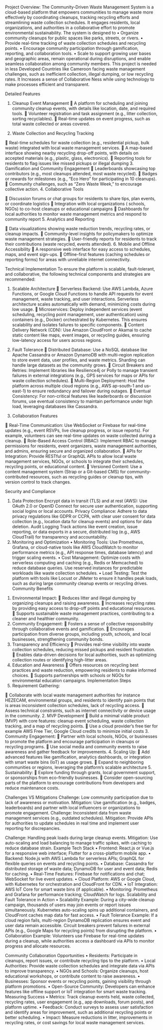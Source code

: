 Project Overview: 
The Community-Driven Waste Management System is a cloud-based platform that empowers communities to manage waste more effectively by coordinating cleanups, tracking recycling efforts and streamlining waste collection schedules. It engages residents, local organizations, and authorities in a collaborative effort to promote environmental sustainability. The system is designed to
•	Organize community cleanups for public spaces like parks, streets, or rivers.
•	Provide real-time tracking of waste collection schedules and recycling points.
•	Encourage community participation through gamification, reporting, and collaboration tools.
•	Scale to support growing user bases and geographic areas, remain operational during disruptions, and enable seamless collaboration among community members.
This project is needed in less Developed Countries like Cameroon facing waste management challenges, such as inefficient collection, illegal dumping, or low recycling rates. It Increases a sense of Collaborative Ness while using technology to make processes efficient and transparent.

Detailed Features
1.	Cleanup Event Management
	A platform for scheduling and joining community cleanup events, with details like location, date, and required tools.
	Volunteer registration and task assignment (e.g., litter collection, sorting recyclables).
	Real-time updates on event progress, such as total waste collected or areas covered.

2.	Waste Collection and Recycling Tracking

	Real-time schedules for waste collection (e.g., residential pickup, bulk waste) integrated with local waste management services.
	A map-based interface showing nearby recycling drop-off points, with details on accepted materials (e.g., plastic, glass, electronics).
	Reporting tools for residents to flag issues like missed pickups or illegal dumping
3.	Gamification and Community Engagement
	Leaderboards showcasing top contributors (e.g., most cleanups attended, most waste recycled).
	Badges or rewards for milestones (e.g., “Eco Hero” for participating in 10 cleanups).
	Community challenges, such as “Zero Waste Week,” to encourage collective action.
4.	Collaborative Tools

	Discussion forums or chat groups for residents to share tips, plan events, or coordinate logistics
	Integration with local organizations ( schools, NGOs) to co-host cleanups or educational campaigns
	Dashboards for local authorities to monitor waste management metrics and respond to community report
5.	Analytics and Reporting

	Data visualizations showing waste reduction trends, recycling rates, or cleanup impacts.
	Community-level insights for policymakers to optimize waste management strategies.
	User-friendly reports for residents to track their contributions (waste recycled, events attended).
6.	Mobile and Offline Accessibility
	A responsive web interface for easy access to schedules, maps, and event sign-ups.
	Offline-first features (caching schedules or reporting forms) for areas with unreliable internet connectivity.

Technical Implementation
To ensure the platform is scalable, fault-tolerant, and collaborative, the following technical components and strategies are recommended:
1)	Scalable Architecture
	Serverless Backend: Use AWS Lambda, Azure Functions, or Google Cloud Functions to handle API requests for event management, waste tracking, and user interactions. Serverless architecture scales automatically with demand, minimizing costs during low usage.
	Microservices: Deploy independent services (event scheduling, recycling point management, user authentication) using containers (e.g., Docker) orchestrated by Kubernetes. This ensures scalability and isolates failures to specific components.
	Content Delivery Network (CDN): Use Amazon CloudFront or Akamai to cache static content like maps, event images, or recycling guides, ensuring low-latency access for users across regions.

2)	Fault Tolerance
	Distributed Database: Use a NoSQL database like Apache Cassandra or Amazon DynamoDB with multi-region replication to store event data, user profiles, and waste metrics. Sharding can handle large datasets as the community grows.
	Circuit Breakers and Retries: Implement libraries like Resilience4j or Polly to manage transient failures in external integrations (e.g., GPS services for maps or APIs for waste collection schedules).
	Multi-Region Deployment: Host the platform across multiple cloud regions (e.g., AWS ap-south-1 and us-east-1) to ensure redundancy and failover during outages.
	Eventual Consistency: For non-critical features like leaderboards or discussion forums, use eventual consistency to maintain performance under high load, leveraging databases like Cassandra.

3)	Collaboration Features

	Real-Time Communication: Use WebSocket or Firebase for real-time updates (e.g., event RSVPs, live cleanup progress, or issue reports). For example, volunteers can see real-time updates on waste collected during a cleanup.
	Role-Based Access Control (RBAC): Implement RBAC to manage permissions for residents, event organizers, waste management authorities, and admins, ensuring secure and organized collaboration.
	APIs for Integration: Provide RESTful or GraphQL APIs to allow local waste management services, NGOs, or schools to integrate their schedules, recycling points, or educational content.
	Versioned Content: Use a content management system (Strap or a Git-based CMS) for community-contributed resources, such as recycling guides or cleanup tips, with version control to track changes.

Security and Compliance
1)	Data Protection Encrypt data in transit (TLS) and at rest (AWS): Use OAuth 2.0 or OpenID Connect for secure user authentication, supporting social logins or local accounts.
 Privacy Compliance: Adhere to data privacy regulations like GDPR or CCPA, with clear user consent for data collection (e.g., location data for cleanup events) and options for data deletion.
   	Audit Logging Track actions like event creation, issue reporting, or data exports in a secure, distributed log (e.g., AWS CloudTrail) for transparency and accountability.
2)	Monitoring and Optimization
•	Monitoring Tools: Use Prometheus, Grafana, or cloud-native tools like AWS CloudWatch to monitor performance metrics (e.g., API response times, database latency) and trigger scaling events.
•	Cost Management: Optimize costs with serverless computing and caching (e.g., Redis or Memcached) to reduce database queries. Use reserved instances for predictable workloads like waste collection schedules.
•	Load Testing: Test the platform with tools like Locust or JMeter to ensure it handles peak loads, such as during large community cleanup events or recycling drives.
Community Benefits
1.	Environmental Impact:
	Reduces litter and illegal dumping by organizing cleanups and raising awareness.
	Increases recycling rates by providing easy access to drop-off points and educational resources.
	Supports sustainable waste management practices, contributing to a cleaner and healthier community.
2.	Community Engagement:
	Fosters a sense of collective responsibility through collaborative events and gamification.
	Encourages participation from diverse groups, including youth, schools, and local businesses, strengthening community bonds.
3.	Transparency and Efficiency
	Provides real-time visibility into waste collection schedules, reducing missed pickups and resident frustration.
	Enables data-driven decisions for local authorities, such as optimizing collection routes or identifying high-litter areas.
4.	Education and Awareness
	Offers resources on recycling best practices and waste reduction, empowering residents to make informed choices.
	Supports partnerships with schools or NGOs for environmental education campaigns.
Implementation Steps
1.	Requirement Gathering:

	Collaborate with local waste management authorities for instance HEZECAM, environmental groups, and residents to identify pain points that is areas inconsistent collection schedules, lack of recycling access.
	Assess technical constraints, such as internet connectivity or device usage in the community.
2. MVP Development
	Build a minimal viable product (MVP) with core features: cleanup event scheduling, waste collection tracking, and a map of recycling points.
	Use a cloud provider’s free tier for example AWS Free Tier, Google Cloud credits to minimize initial costs
3. Community Engagement:
	Partner with local schools, NGOs, or businesses to promote the platform and encourage participation in cleanups or recycling programs.
	Use social media and community events to raise awareness and gather feedback for improvements.
4. Scaling Up:
	Add advanced features like gamification, analytics dashboards, or integration with smart waste bins (IoT) as usage grows.
	Expand to neighboring communities or regions, leveraging the platform’s scalable architecture
5. Sustainability:
	Explore funding through grants, local government support, or sponsorships from eco-friendly businesses.
	Consider open-sourcing parts of the platform to encourage contributions from developers and reduce maintenance costs.

Challenges VS Mitigations
Challenge: Low community participation due to lack of awareness or motivation.
 Mitigation: Use gamification (e.g., badges, leaderboards) and partner with local influencers or organizations to promote engagement.
Challenge: Inconsistent data from waste management services (e.g., outdated schedules).
Mitigation: Provide APIs for authorities to update schedules in real time and implement user reporting for discrepancies.

Challenge: Handling peak loads during large cleanup events.
 Mitigation: Use auto-scaling and load balancing to manage traffic spikes, with caching to reduce database strain.
Example Tech Stack
•	Frontend: React.js or Vue.js for a responsive web interface; Flutter for a cross-platform mobile app.
•	Backend: Node.js with AWS Lambda for serverless APIs; GraphQL for flexible queries on events and recycling points.
•	Database: Cassandra for distributed storage of waste data; DynamoDB for user and event data; Redis for caching.
•	Real-Time Features: Firebase for notifications and chat; WebSocket for live event updates.
•	Cloud Platform: AWS or Google Cloud, with Kubernetes for orchestration and CloudFront for CDN.
•	IoT Integration: AWS IoT Core for smart waste bins (if applicable).
•	Monitoring: Prometheus and Grafana for performance tracking; CloudWatch for logs.
Scalability and Fault Tolerance in Action
•	Scalability Example: During a city-wide cleanup campaign, thousands of users may join events or report issues simultaneously. Kubernetes auto-scaling spins up additional containers, and CloudFront caches map data for fast access.
•	Fault Tolerance Example: If a cloud region fails, multi-region DynamoDB replication ensures event and user data remain accessible. Circuit breakers prevent failures in external APIs (e.g., Google Maps for recycling points) from disrupting the platform.
•	Collaboration Example: Volunteers use Firebase for real-time updates during a cleanup, while authorities access a dashboard via APIs to monitor progress and allocate resources.

Community Collaboration Opportunities
•	Residents: Participate in cleanups, report issues, or contribute recycling tips to the platform.
•	Local Authorities: Provide waste collection schedules and integrate data via APIs to improve transparency.
•	NGOs and Schools: Organize cleanups, host educational workshops, or contribute content to raise awareness.
•	Businesses: Sponsor events or recycling points, gaining visibility through platform promotions.
•	Open-Source Community: Developers can enhance features like offline support or IoT integration for smart waste tracking.
Measuring Success
•	Metrics: Track cleanup events held, waste collected, recycling rates, user engagement (e.g., app downloads, forum posts), and platform uptime.
•	Feedback: Conduct surveys to assess user satisfaction and identify areas for improvement, such as additional recycling points or better scheduling.
•	Impact: Measure reductions in litter, improvements in recycling rates, or cost savings for local waste management services.
